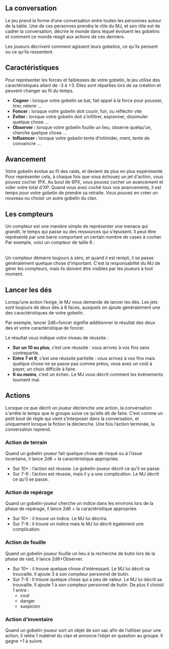 ## La conversation

Le jeu prend la forme d’une conversation entre toutes les personnes autour de la table. Une de ces personnes prendra le rôle du MJ, et son rôle est de cadrer la conversation, décrire le monde dans lequel évoluent les gobelins et comment ce monde réagit aux actions de ces derniers.

Les joueurs décrivent comment agissent leurs gobelins, ce qu’ils pensent ou ce qu’ils ressentent.
## Caractéristiques

Pour représenter les forces et faiblesses de votre gobelin, le jeu utilise des caractéristiques allant de -3 à +3. Elles sont réparties lors de sa création et peuvent changer au fil du temps.

- **Cogner :** lorsque votre gobelin se bat, fait appel à la force pour pousser, tirer, retenir …
- **Foncer :** lorsque votre gobelin doit courir, fuir, ou réfléchir vite
- **Éviter :** lorsque votre gobelin doit s'infiltrer, espionner, dissimuler quelque chose …
- **Observer :** lorsque votre gobelin fouille un lieu, observe quelqu’un, cherche quelque chose …
- **Influencer :** lorsque votre gobelin tente d’intimider, ment, tente de convaincre …
## Avancement

Votre gobelin évolue au fil des raids, et devient de plus en plus expérimenté. Pour représenter cela, à chaque fois que vous échouez un jet d'action, vous pouvez cocher 1PX. Au bout de 6PX, vous pouvez cocher un avancement et vider votre total d'XP.
Quand vous avez coché tous vos avancements, il est temps pour votre gobelin de prendre sa retraite. Vous pouvez en créer un nouveau ou choisir un autre gobelin du clan.
## Les compteurs

Un compteur est une manière simple de représenter une menace qui grandit, le temps qui passe ou des ressources qui s'épuisent. Il peut être représenté par une barre comportant un certain nombre de cases à cocher. Par exemple, voici un compteur de taille 6 :

|     |     |     |     |     |     |
| --- | --- | --- | --- | --- | --- |
Un compteur démarre toujours à zéro, et quand il est rempli, il se passe généralement quelque chose d'important. C'est la responsabilité du MJ de gérer les compteurs, mais ils doivent être visibles par les joueurs à tout moment.
## Lancer les dés

Lorsqu’une action l’exige, le MJ vous demande de lancer les dés. Les jets sont toujours de deux dés à 6 faces, auxquels on ajoute généralement une des caractéristiques de votre gobelin.

Par exemple, lancer 2d6+foncer signifie additionner le résultat des deux dés et votre caractéristique de foncer.  

Le résultat vous indique votre niveau de réussite : 

- **Sur un 10 ou plus**, c’est une réussite : vous arrivez à vos fins sans contrepartie.
- **Entre 7 et 9**, c’est une réussite partielle : vous arrivez à vos fins mais quelque chose ne se passe pas comme prévu, vous avez un coût à payer, un choix difficile à faire.
- **6 ou moins**, c’est un échec. Le MJ vous décrit comment les événements tournent mal.
## Actions

Lorsque ce que décrit un joueur déclenche une action, la conversation s'arrête le temps que le groupe suive ce qu’elle dit de faire. C’est comme un petit bout de règle qui vient s’interposer dans la conversation, et uniquement lorsque la fiction la déclenche. Une fois l’action terminée, la conversation reprend.
### Action de terrain

Quand un gobelin-joueur fait quelque chose de risqué ou à l’issue incertaine, il lance 2d6 + la caractéristique appropriée.

- Sur 10+ : l’action est réussie. Le gobelin-joueur décrit ce qu’il se passe.
- Sur 7-9 : l’action est réussie, mais il y a une complication. Le MJ décrit ce qu’il se passe.
### Action de repérage

Quand un gobelin-joueur cherche un indice dans les environs lors de la phase de repérage, il lance 2d6 + la caractéristique appropriée.

- Sur 10+ : il trouve un indice. Le MJ lui décrira.
- Sur 7-9 : il trouve un indice mais le MJ lui décrit également une complication.
### Action de fouille

Quand un gobelin-joueur fouille un lieu à la recherche de butin lors de la phase de raid, il lance 2d6+Observer.

- Sur 10+ : il trouve quelque chose d'intéressant. Le MJ lui décrit sa trouvaille. Il ajoute 3 à son compteur personnel de butin.
- Sur 7-9 : Il trouve quelque chose qui a peu de valeur. Le MJ lui décrit sa trouvaille. Il ajoute 1 à son compteur personnel de butin. De plus il choisit 1 entre :
	- cout
	- danger
	- suspicion
### Action d’inventaire

Quand un gobelin-joueur sort un objet de son sac afin de l’utiliser pour une action, il retire 1 matériel du clan et annonce l’objet en question au groupe. Il gagne +1 à suivre.